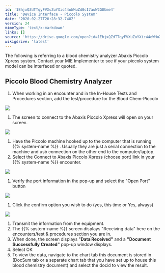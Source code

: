```yaml
---
id: '1EhjxQZdTTqyFVXuZuYXic44oWHuZd0cI7auW2GUUme4'
title: 'Device Interface - Piccolo System'
date: '2020-02-27T20:28:32.748Z'
version: 24
mimeType: 'text/x-markdown'
links: []
source: 'https://drive.google.com/open?id=1EhjxQZdTTqyFVXuZuYXic44oWHuZd0cI7auW2GUUme4'
wikigdrive: 'latest'
---
```

The following is referring to a blood chemistry analyzer Abaxis Piccolo Xpress system. Contact your MIE Implementer to see if your piccolo system model can be interfaced or quoted.

## Piccolo Blood Chemistry Analyzer

1. When working in an encounter and in the In-House Tests and Procedures section, add the test/procedure for the Blood Chem-Piccolo

![](../device-interface-piccolo-system.assets/dbba9481cef238f732d3f6fc1bda5c02.png)

1. The screen to connect to the Abaxis Piccolo Xpress will open on your screen.

![](../device-interface-piccolo-system.assets/a81f829f53e4cb2d366addb29c94d1eb.png)

1. Have the Piccolo machine hooked up to the computer that is running {{% system-name %}} . Usually they are just a serial connection to the machine and usb connection on the other end to the computer/laptop.
2. Select the Connect to Abaxis Piccolo Xpress (choose port) link in your {{% system-name %}} encounter.

![](../device-interface-piccolo-system.assets/324ec0f864a9b2f1d8e7a74da200aeba.png)

1. Verify the port information in the pop-up and select the "Open Port" button

![](../device-interface-piccolo-system.assets/fe5d8c12fe32029055b0b981fce623f4.png)

1. Click the confirm option you wish to do (yes, this time or Yes, always)

![](../device-interface-piccolo-system.assets/7e6e665bfcc21ae7b381749dfd6a8fc0.png)

1. Transmit the information from the equipment.
2. The {{% system-name %}} screen displays "Receiving data" here on the encounters/test & procedures section you are in.
3. When done, the screen displays "<strong>Data Received"</strong> and a <strong>"Document Successfully Created"</strong> pop-up window displays.
4. Select OK
5. To view the data, navigate to the chart tab this document is stored in (DocSum tab or a separate chart tab that you have set up to house this blood chemistry document) and select the docid to view the result.
